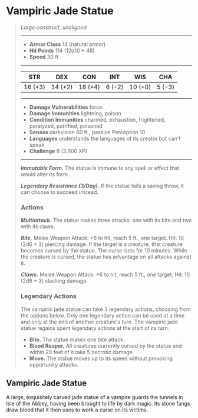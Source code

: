 # Vampiric Jade Statue
>*Large construct, unaligned*
>___
>- **Armor Class** 14 (natural armor)
>- **Hit Points** 114 (12d10 + 48)
>- **Speed** 30 ft.
>___
>|STR|DEX|CON|INT|WIS|CHA|
>|:---:|:---:|:---:|:---:|:---:|:---:|
>|16 (+3)|14 (+2)|18 (+4)|6 (-2)|10 (+0)|5 (-3)|
>___
>- **Damage Vulnerabilities** force
>- **Damage Immunities** lightning, poison
>- **Condition Immunities** charmed, exhaustion, frightened, paralyzed, petrified, poisoned
>- **Senses** darkvision 60 ft., passive Perception 10
>- **Languages** understands the languages of its creator but can't speak
>- **Challenge** 8 (3,900 XP)
>___
>***Immutable Form.*** The statue is immune to any spell or effect that would alter its form.  
>
>***Legendary Resistance (3/Day).*** If the statue fails a saving throw, it can choose to succeed instead.  
>
>### Actions
>***Multiattack.*** The statue makes three attacks: one with its bite and two with its claws.  
>
>***Bite.*** Melee Weapon Attack: +6 to hit, reach 5 ft., one target. Hit: 10 (2d6 + 3) piercing damage. If the target is a creature, that creature becomes cursed by the statue. The curse lasts for 10 minutes. While the creature is cursed, the statue has advantage on all attacks against it.  
>
>***Claws.*** Melee Weapon Attack: +6 to hit, reach 5 ft., one target. Hit: 10 (2d6 + 3) slashing damage.  
>
>### Legendary Actions
>The vampiric jade statue can take 3 legendary actions, choosing from the options below. Only one legendary action can be used at a time and only at the end of another creature's turn. The vampiric jade statue regains spent legendary actions at the start of its turn.
>
>- **Bite.** The statue makes one bite attack.
>- **Blood Reaper.** All creatures currently cursed by the statue and within 20 feet of it take 5 necrotic damage.
>- **Move.** The statue moves up to its speed without provoking opportunity attacks.
## Vampiric Jade Statue
A large, exquisitely carved jade statue of a vampire guards the tunnels in Isle of the Abbey, having been brought to life by dark magic. Its stone fangs draw blood that it then uses to work a curse on its victims.